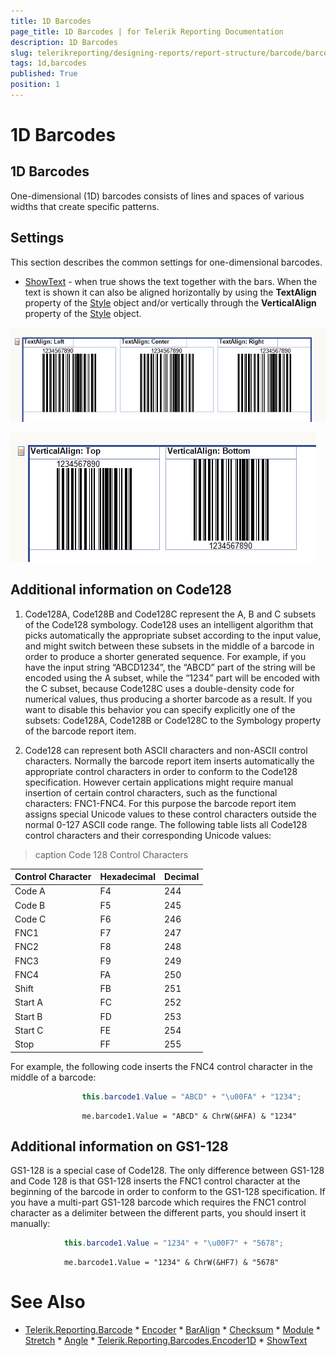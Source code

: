 ```yaml
---
title: 1D Barcodes
page_title: 1D Barcodes | for Telerik Reporting Documentation
description: 1D Barcodes
slug: telerikreporting/designing-reports/report-structure/barcode/barcode-types/1d-barcodes
tags: 1d,barcodes
published: True
position: 1
---
```


# 1D Barcodes



## 1D Barcodes

One-dimensional (1D) barcodes consists of lines and spaces of various widths that create specific patterns.         

## Settings

This section describes the common settings for one-dimensional barcodes.         

*  [ShowText](/reporting/api/Telerik.Reporting.Barcodes.Encoder1D#Telerik_Reporting_Barcodes_Encoder1D_ShowText)  - when true shows the text together with the bars.             When the text is shown it can also be aligned horizontally by using the __TextAlign__  property of the                [Style](/reporting/api/Telerik.Reporting.ReportItemBase#Telerik_Reporting_ReportItemBase_Style)  object and/or               vertically through the __VerticalAlign__  property of the                [Style](/reporting/api/Telerik.Reporting.ReportItemBase#Telerik_Reporting_ReportItemBase_Style)  object.               

  ![barcode-textalign-property](images/Barcodes/barcode-textalign-property.png)  

  ![barcode-verticalalign-property](images/Barcodes/barcode-verticalalign-property.png)

## Additional information on Code128

1. Code128A, Code128B and Code128C represent the A, B and C subsets of the Code128 symbology. Code128 uses an intelligent algorithm that               picks automatically the appropriate subset according to the input value, and might switch between these subsets in the middle of a barcode               in order to produce a shorter generated sequence. For example, if you have the input string “ABCD1234”, the “ABCD” part of the string will               be encoded using the A subset, while the “1234” part will be encoded with the C subset, because Code128C uses a double-density code for               numerical values, thus producing a shorter barcode as a result. If you want to disable this behavior you can specify explicitly one of               the subsets: Code128A, Code128B or Code128C to the Symbology property of the barcode report item.             

1. Code128 can represent both ASCII characters and non-ASCII control characters. Normally the barcode report item inserts automatically               the appropriate control characters in order to conform to the Code128 specification. However certain applications might require manual               insertion of certain control characters, such as the functional characters: FNC1-FNC4. For this purpose the barcode report item assigns               special Unicode values to these control characters outside the normal 0-127 ASCII code range. The following table lists all Code128 control               characters and their corresponding Unicode values:             


>caption Code 128 Control Characters

| Control Character | Hexadecimal | Decimal |
| ------ | ------ | ------ |
|Code A|F4|244|
|Code B|F5|245|
|Code C|F6|246|
|FNC1|F7|247|
|FNC2|F8|248|
|FNC3|F9|249|
|FNC4|FA|250|
|Shift|FB|251|
|Start A|FC|252|
|Start B|FD|253|
|Start C|FE|254|
|Stop|FF|255|






For example, the following code inserts the FNC4 control character in the middle of a barcode:

	
````C#
				this.barcode1.Value = "ABCD" + "\u00FA" + "1234";
````
````VB.NET
				me.barcode1.Value = "ABCD" & ChrW(&HFA) & "1234"
````



## Additional information on GS1-128

GS1-128 is a special case of Code128. The only difference between GS1-128 and           Code 128 is that GS1-128 inserts the FNC1 control character at the beginning of the           barcode in order to conform to the GS1-128 specification. If you have a multi-part           GS1-128 barcode which requires the FNC1 control character as a delimiter between           the different parts, you should insert it manually:         

	
````C#
			this.barcode1.Value = "1234" + "\u00F7" + "5678";
````
````VB.NET
			me.barcode1.Value = "1234" & ChrW(&HF7) & "5678"
````



# See Also
 * [Telerik.Reporting.Barcode](/reporting/api/Telerik.Reporting.Barcode)  * [Encoder](/reporting/api/Telerik.Reporting.Barcode#Telerik_Reporting_Barcode_Encoder)  * [BarAlign](/reporting/api/Telerik.Reporting.Barcode#Telerik_Reporting_Barcode_BarAlign)  * [Checksum](/reporting/api/Telerik.Reporting.Barcode#Telerik_Reporting_Barcode_Checksum)  * [Module](/reporting/api/Telerik.Reporting.Barcode#Telerik_Reporting_Barcode_Module)  * [Stretch](/reporting/api/Telerik.Reporting.Barcode#Telerik_Reporting_Barcode_Stretch)  * [Angle](/reporting/api/Telerik.Reporting.Barcode#Telerik_Reporting_Barcode_Angle)  * [Telerik.Reporting.Barcodes.Encoder1D](/reporting/api/Telerik.Reporting.Barcodes.Encoder1D)  * [ShowText](/reporting/api/Telerik.Reporting.Barcodes.Encoder1D#Telerik_Reporting_Barcodes_Encoder1D_ShowText) 
